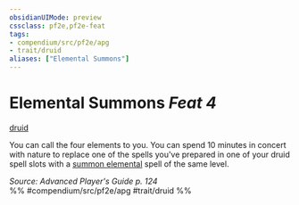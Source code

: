 ```yaml
---
obsidianUIMode: preview
cssclass: pf2e,pf2e-feat
tags:
- compendium/src/pf2e/apg
- trait/druid
aliases: ["Elemental Summons"]
---
```

# Elemental Summons  *Feat 4*  
[druid](../../Rules/traits/druid.md)  


You can call the four elements to you. You can spend 10 minutes in concert with nature to replace one of the spells you've prepared in one of your druid spell slots with a [summon elemental](../spells/summon-elemental.md) spell of the same level.

*Source: Advanced Player's Guide p. 124*  
%% #compendium/src/pf2e/apg #trait/druid %%